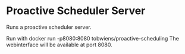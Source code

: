 # Proactive Scheduler Server

Runs a proactive scheduler server.

Run with docker run -p8080:8080 tobwiens/proactive-scheduling
The webinterface will be available at port 8080.

